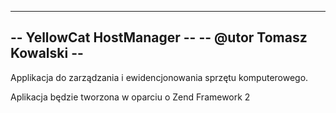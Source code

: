 ---------------------------
-- YellowCat HostManager --
-- @utor Tomasz Kowalski --
---------------------------

Applikacja do zarządzania i ewidencjonowania sprzętu komputerowego.

Aplikacja będzie tworzona w oparciu o Zend Framework 2